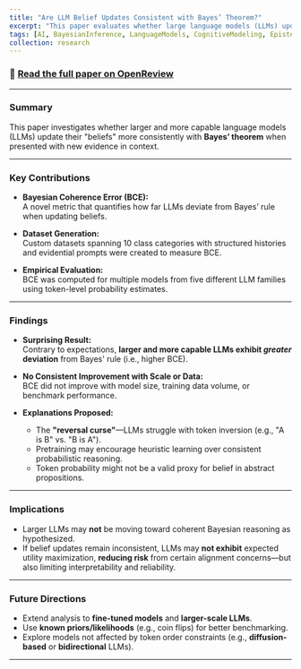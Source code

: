 ```yaml
---
title: "Are LLM Belief Updates Consistent with Bayes’ Theorem?"
excerpt: "This paper evaluates whether large language models (LLMs) update their beliefs over propositions in a Bayesian-consistent manner as they scale in size and capability."
tags: [AI, BayesianInference, LanguageModels, CognitiveModeling, Epistemology, MachineLearning]
collection: research
---
```


### 🔗 [Read the full paper on OpenReview](https://openreview.net/forum?id=Bki9T98mfr)

---

### Summary

This paper investigates whether larger and more capable language models (LLMs) update their "beliefs" more consistently with **Bayes’ theorem** when presented with new evidence in context.

---

### Key Contributions

- **Bayesian Coherence Error (BCE):**  
  A novel metric that quantifies how far LLMs deviate from Bayes’ rule when updating beliefs.

- **Dataset Generation:**  
  Custom datasets spanning 10 class categories with structured histories and evidential prompts were created to measure BCE.

- **Empirical Evaluation:**  
  BCE was computed for multiple models from five different LLM families using token-level probability estimates.

---

### Findings

- **Surprising Result:**  
  Contrary to expectations, **larger and more capable LLMs exhibit *greater* deviation** from Bayes' rule (i.e., higher BCE).

- **No Consistent Improvement with Scale or Data:**  
  BCE did not improve with model size, training data volume, or benchmark performance.

- **Explanations Proposed:**  
  - The **"reversal curse"**—LLMs struggle with token inversion (e.g., "A is B" vs. "B is A").
  - Pretraining may encourage heuristic learning over consistent probabilistic reasoning.
  - Token probability might not be a valid proxy for belief in abstract propositions.

---

### Implications

- Larger LLMs may **not** be moving toward coherent Bayesian reasoning as hypothesized.
- If belief updates remain inconsistent, LLMs may **not exhibit** expected utility maximization, **reducing risk** from certain alignment concerns—but also limiting interpretability and reliability.

---

### Future Directions

- Extend analysis to **fine-tuned models** and **larger-scale LLMs**.
- Use **known priors/likelihoods** (e.g., coin flips) for better benchmarking.
- Explore models not affected by token order constraints (e.g., **diffusion-based** or **bidirectional** LLMs).

---
